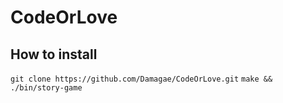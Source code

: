 # CodeOrLove
## How to install
``git clone https://github.com/Damagae/CodeOrLove.git``
``make && ./bin/story-game``
